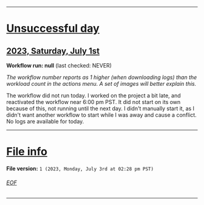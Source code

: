 
***

# [Unsuccessful day](#Unsuccessful-day)

## [2023, Saturday, July 1st](#2023-Saturday-July-1st)

**Workflow run: null** (last checked: NEVER)

_The workflow number reports as 1 higher (when downloading logs) than the workload count in the actions menu. A set of images will better explain this._

The workflow did not run today. I worked on the project a bit late, and reactivated the workflow near 6:00 pm PST. It did not start on its own because of this, not running until the next day. I didn't manually start it, as I didn't want another workflow to start while I was away and cause a conflict. No logs are available for today.

***

# [File info](#File-info)

**File version:** `1 (2023, Monday, July 3rd at 02:28 pm PST)`

###### [EOF](#EOF)

***
